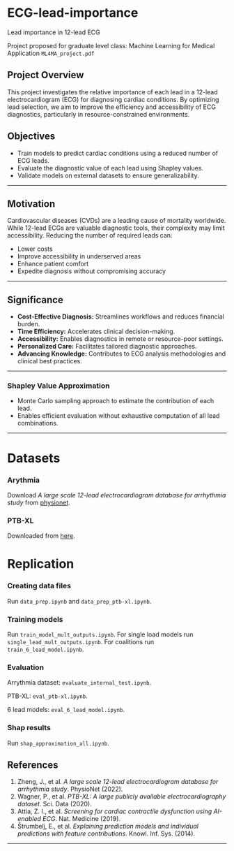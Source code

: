 # ECG-lead-importance
Lead importance in 12-lead ECG

Project proposed for graduate level class: Machine Learning for Medical Application `ML4MA_project.pdf`

## Project Overview
This project investigates the relative importance of each lead in a 12-lead electrocardiogram (ECG) for diagnosing cardiac conditions. By optimizing lead selection, we aim to improve the efficiency and accessibility of ECG diagnostics, particularly in resource-constrained environments.

## Objectives
- Train models to predict cardiac conditions using a reduced number of ECG leads.
- Evaluate the diagnostic value of each lead using Shapley values.
- Validate models on external datasets to ensure generalizability.

---

## Motivation
Cardiovascular diseases (CVDs) are a leading cause of mortality worldwide. While 12-lead ECGs are valuable diagnostic tools, their complexity may limit accessibility. Reducing the number of required leads can:
- Lower costs
- Improve accessibility in underserved areas
- Enhance patient comfort
- Expedite diagnosis without compromising accuracy

---

## Significance
- **Cost-Effective Diagnosis:** Streamlines workflows and reduces financial burden.
- **Time Efficiency:** Accelerates clinical decision-making.
- **Accessibility:** Enables diagnostics in remote or resource-poor settings.
- **Personalized Care:** Facilitates tailored diagnostic approaches.
- **Advancing Knowledge:** Contributes to ECG analysis methodologies and clinical best practices.

---

### Shapley Value Approximation
- Monte Carlo sampling approach to estimate the contribution of each lead.
- Enables efficient evaluation without exhaustive computation of all lead combinations.

---


# Datasets
### Arythmia
Download *A large scale 12-lead electrocardiogram database for arrhythmia study* from [physionet](https://physionet.org/content/ecg-arrhythmia/1.0.0/).

### PTB-XL
Downloaded from [here](https://physionet.org/content/ptb-xl/1.0.3/).

# Replication
### Creating data files
Run `data_prep.ipynb` and `data_prep_ptb-xl.ipynb`.

### Training models
Run `train_model_mult_outputs.ipynb`. For single load models run `single_lead_mult_outputs.ipynb`.
For coalitions run `train_6_lead_model.ipynb`.

### Evaluation
Arrythmia dataset: `evaluate_internal_test.ipynb`.

PTB-XL: `eval_ptb-xl.ipynb`.

6 lead models: `eval_6_lead_model.ipynb`.

### Shap results
Run `shap_approximation_all.ipynb`.

## References
1. Zheng, J., et al. *A large scale 12-lead electrocardiogram database for arrhythmia study*. PhysioNet (2022).
2. Wagner, P., et al. *PTB-XL: A large publicly available electrocardiography dataset*. Sci. Data (2020).
3. Attia, Z. I., et al. *Screening for cardiac contractile dysfunction using AI-enabled ECG*. Nat. Medicine (2019).
4. Štrumbelj, E., et al. *Explaining prediction models and individual predictions with feature contributions*. Knowl. Inf. Sys. (2014).

---

